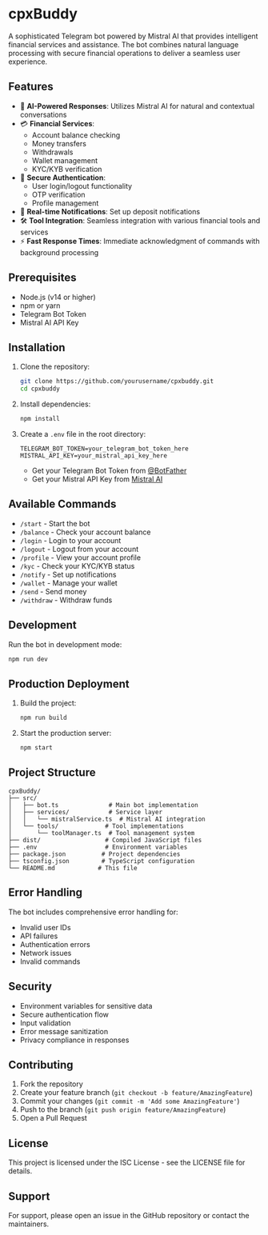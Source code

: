 # cpxBuddy

A sophisticated Telegram bot powered by Mistral AI that provides intelligent financial services and assistance. The bot combines natural language processing with secure financial operations to deliver a seamless user experience.

## Features

- 🤖 **AI-Powered Responses**: Utilizes Mistral AI for natural and contextual conversations
- 💳 **Financial Services**:
  - Account balance checking
  - Money transfers
  - Withdrawals
  - Wallet management
  - KYC/KYB verification
- 🔐 **Secure Authentication**:
  - User login/logout functionality
  - OTP verification
  - Profile management
- 🔔 **Real-time Notifications**: Set up deposit notifications
- 🛠️ **Tool Integration**: Seamless integration with various financial tools and services
- ⚡ **Fast Response Times**: Immediate acknowledgment of commands with background processing

## Prerequisites

- Node.js (v14 or higher)
- npm or yarn
- Telegram Bot Token
- Mistral AI API Key

## Installation

1. Clone the repository:
   ```bash
   git clone https://github.com/yourusername/cpxbuddy.git
   cd cpxbuddy
   ```

2. Install dependencies:
   ```bash
   npm install
   ```

3. Create a `.env` file in the root directory:
   ```
   TELEGRAM_BOT_TOKEN=your_telegram_bot_token_here
   MISTRAL_API_KEY=your_mistral_api_key_here
   ```
   - Get your Telegram Bot Token from [@BotFather](https://t.me/botfather)
   - Get your Mistral API Key from [Mistral AI](https://mistral.ai/)

## Available Commands

- `/start` - Start the bot
- `/balance` - Check your account balance
- `/login` - Login to your account
- `/logout` - Logout from your account
- `/profile` - View your account profile
- `/kyc` - Check your KYC/KYB status
- `/notify` - Set up notifications
- `/wallet` - Manage your wallet
- `/send` - Send money
- `/withdraw` - Withdraw funds

## Development

Run the bot in development mode:
```bash
npm run dev
```

## Production Deployment

1. Build the project:
   ```bash
   npm run build
   ```

2. Start the production server:
   ```bash
   npm start
   ```

## Project Structure

```
cpxBuddy/
├── src/
│   ├── bot.ts              # Main bot implementation
│   ├── services/           # Service layer
│   │   └── mistralService.ts  # Mistral AI integration
│   └── tools/             # Tool implementations
│       └── toolManager.ts  # Tool management system
├── dist/                  # Compiled JavaScript files
├── .env                   # Environment variables
├── package.json          # Project dependencies
├── tsconfig.json         # TypeScript configuration
└── README.md            # This file
```

## Error Handling

The bot includes comprehensive error handling for:
- Invalid user IDs
- API failures
- Authentication errors
- Network issues
- Invalid commands

## Security

- Environment variables for sensitive data
- Secure authentication flow
- Input validation
- Error message sanitization
- Privacy compliance in responses

## Contributing

1. Fork the repository
2. Create your feature branch (`git checkout -b feature/AmazingFeature`)
3. Commit your changes (`git commit -m 'Add some AmazingFeature'`)
4. Push to the branch (`git push origin feature/AmazingFeature`)
5. Open a Pull Request

## License

This project is licensed under the ISC License - see the LICENSE file for details.

## Support

For support, please open an issue in the GitHub repository or contact the maintainers. 